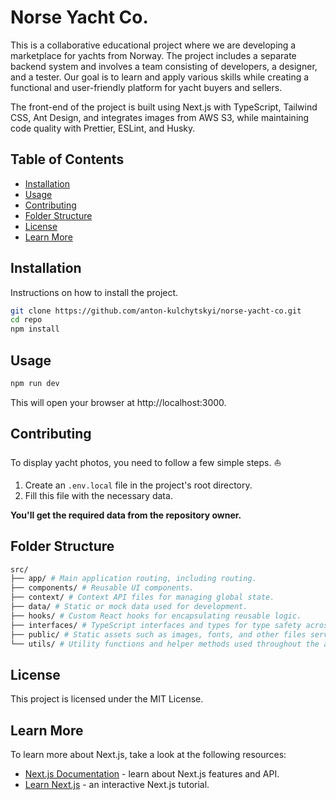 # Norse Yacht Co.

This is a collaborative educational project where we are developing a marketplace for yachts from Norway. The project includes a separate backend system and involves a team consisting of developers, a designer, and a tester. Our goal is to learn and apply various skills while creating a functional and user-friendly platform for yacht buyers and sellers.

The front-end of the project is built using Next.js with TypeScript, Tailwind CSS, Ant Design, and integrates images from AWS S3, while maintaining code quality with Prettier, ESLint, and Husky.

## Table of Contents

- [Installation](#installation)
- [Usage](#usage)
- [Contributing](#contributing)
- [Folder Structure](#folder-structure)
- [License](#license)
- [Learn More](#learn-more)

## Installation

Instructions on how to install the project.

```bash
git clone https://github.com/anton-kulchytskyi/norse-yacht-co.git
cd repo
npm install
```

## Usage

```bash
npm run dev
```

This will open your browser at http://localhost:3000.

## Contributing

To display yacht photos, you need to follow a few simple steps. ⛵

1. Create an `.env.local` file in the project's root directory.
2. Fill this file with the necessary data.

**You'll get the required data from the repository owner.**

## Folder Structure

```bash
src/
├── app/ # Main application routing, including routing.
├── components/ # Reusable UI components.
├── context/ # Context API files for managing global state.
├── data/ # Static or mock data used for development.
├── hooks/ # Custom React hooks for encapsulating reusable logic.
├── interfaces/ # TypeScript interfaces and types for type safety across the application.
├── public/ # Static assets such as images, fonts, and other files served directly.
└── utils/ # Utility functions and helper methods used throughout the application.
```

## License

This project is licensed under the MIT License.

## Learn More

To learn more about Next.js, take a look at the following resources:

- [Next.js Documentation](https://nextjs.org/docs) - learn about Next.js features and API.
- [Learn Next.js](https://nextjs.org/learn) - an interactive Next.js tutorial.
